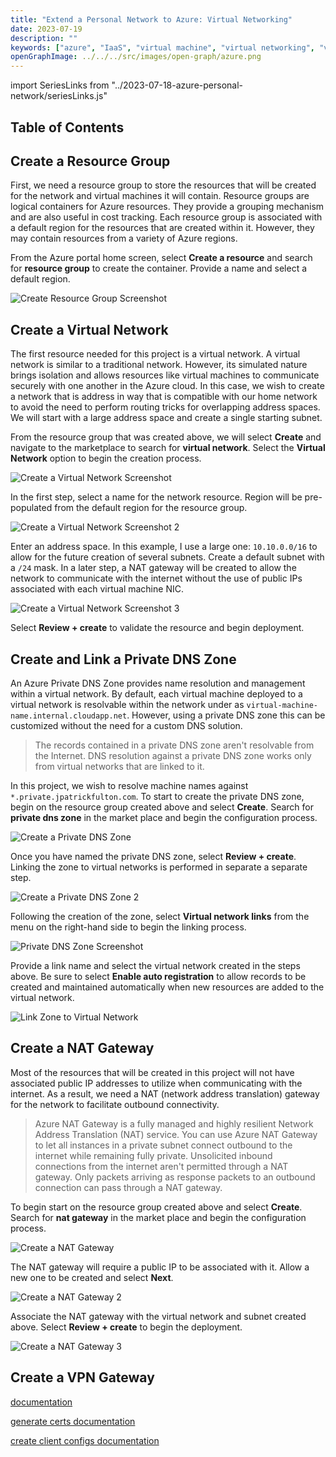 ```yaml
---
title: "Extend a Personal Network to Azure: Virtual Networking"
date: 2023-07-19
description: ""
keywords: ["azure", "IaaS", "virtual machine", "virtual networking", "vpn"]
openGraphImage: ../../../src/images/open-graph/azure.png
---
```


import SeriesLinks from "../2023-07-18-azure-personal-network/seriesLinks.js"

<SeriesLinks />

## Table of Contents

## Create a Resource Group

First, we need a resource group to store the resources that will be created for
the network and virtual machines it will contain. Resource groups are logical
containers for Azure resources. They provide a grouping mechanism and are also
useful in cost tracking. Each resource group is associated with a default region
for the resources that are created within it. However, they may contain resources
from a variety of Azure regions.

From the Azure portal home screen, select **Create a resource** and search for
**resource group** to create the container. Provide a name and select a default
region.

![Create Resource Group Screenshot](./resource-group/azure-create-resource-group-2.png)

## Create a Virtual Network

The first resource needed for this project is a virtual network. A virtual network
is similar to a traditional network. However, its simulated nature brings isolation
and allows resources like virtual machines to communicate securely with one
another in the Azure cloud. In this case, we wish to create a network that is
address in way that is compatible with our home network to avoid the need to
perform routing tricks for overlapping address spaces. We will start with a large
address space and create a single starting subnet.

From the resource group that was created above, we will select **Create** and
navigate to the marketplace to search for **virtual network**. Select the
**Virtual Network** option to begin the creation process.

![Create a Virtual Network Screenshot](./vnet/azure-create-virtual-network.png)

In the first step, select a name for the network resource. Region will be
pre-populated from the default region for the resource group.

![Create a Virtual Network Screenshot 2](./vnet/azure-create-virtual-network-2.png)

Enter an address space. In this example, I use a large one: `10.10.0.0/16` to allow
for the future creation of several subnets. Create a default subnet with a `/24`
mask. In a later step, a NAT gateway will be created to allow the network to communicate
with the internet without the use of public IPs associated with each virtual machine
NIC.

![Create a Virtual Network Screenshot 3](./vnet/azure-create-virtual-network-3.png)

Select **Review + create** to validate the resource and begin deployment.

## Create and Link a Private DNS Zone

An Azure Private DNS Zone provides name resolution and management within a
virtual network. By default, each virtual machine deployed to a virtual
network is resolvable within the network under as
`virtual-machine-name.internal.cloudapp.net`. However, using a private DNS
zone this can be customized without the need for a custom DNS solution.

> The records contained in a private DNS zone aren't resolvable from the Internet.
> DNS resolution against a private DNS zone works only from virtual networks that
> are linked to it.

In this project, we wish to resolve machine names against
`*.private.jpatrickfulton.com`. To start to create the private DNS zone, begin
on the resource group created above and select **Create**. Search for
**private dns zone** in the market place and begin the configuration process.

![Create a Private DNS Zone](./private-dns-zone/azure-create-private-dns-zone.png)

Once you have named the private DNS zone, select **Review + create**. Linking
the zone to virtual networks is performed in separate a separate step.

![Create a Private DNS Zone 2](./private-dns-zone/azure-create-private-dns-zone-2.png)

Following the creation of the zone, select **Virtual network links** from the menu
on the right-hand side to begin the linking process.

![Private DNS Zone Screenshot](./private-dns-zone/azure-private-dns-zone.png)

Provide a link name and select the virtual network created in the steps above. Be
sure to select **Enable auto registration** to allow records to be created and
maintained automatically when new resources are added to the virtual network.

![Link Zone to Virtual Network](./private-dns-zone/azure-private-dns-zone-add-vnet-link.png)

## Create a NAT Gateway

Most of the resources that will be created in this project will not have
associated public IP addresses to utilize when communicating with the internet.
As a result, we need a NAT (network address translation) gateway for the network
to facilitate outbound connectivity.

> Azure NAT Gateway is a fully managed and highly resilient Network Address
> Translation (NAT) service. You can use Azure NAT Gateway to let all instances
> in a private subnet connect outbound to the internet while remaining fully private.
> Unsolicited inbound connections from the internet aren't permitted through a
> NAT gateway. Only packets arriving as response packets to an outbound connection
> can pass through a NAT gateway.

To begin start
on the resource group created above and select **Create**. Search for
**nat gateway** in the market place and begin the configuration process.

![Create a NAT Gateway](./nat-gateway/azure-create-nat-gateway.png)

The NAT gateway will require a public IP to be associated with it. Allow
a new one to be created and select **Next**.

![Create a NAT Gateway 2](./nat-gateway/azure-create-nat-gateway-2.png)

Associate the NAT gateway with the virtual network and subnet created
above. Select **Review + create** to begin the deployment.

![Create a NAT Gateway 3](./nat-gateway/azure-create-nat-gateway-3.png)

## Create a VPN Gateway

[documentation](https://learn.microsoft.com/en-us/azure/vpn-gateway/vpn-gateway-howto-point-to-site-resource-manager-portal)

[generate certs documentation](https://learn.microsoft.com/en-us/azure/vpn-gateway/vpn-gateway-certificates-point-to-site-linux)

[create client configs documentation](https://learn.microsoft.com/en-us/azure/vpn-gateway/point-to-site-vpn-client-cert-linux)
